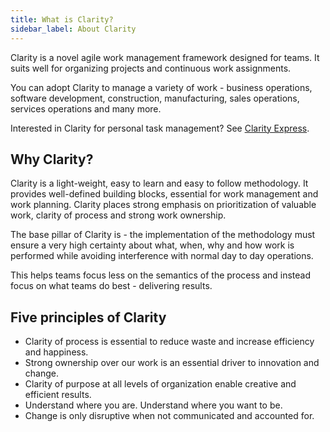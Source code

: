 ```yaml
---
title: What is Clarity?
sidebar_label: About Clarity
---
```


Clarity is a novel agile work management framework designed for teams. It suits well for organizing projects and continuous work assignments.

You can adopt Clarity to manage a variety of work - business operations, software development, construction, manufacturing, sales operations, services operations and many more.

Interested in Clarity for personal task management? See [Clarity Express](express.md).

## Why Clarity?

Clarity is a light-weight, easy to learn and easy to follow methodology. It provides well-defined building blocks, essential for work management and work planning. Clarity places strong emphasis on prioritization of valuable work, clarity of process and strong work ownership.

The base pillar of Clarity is - the implementation of the methodology must ensure a very high certainty about what, when, why and how work is performed while avoiding interference with normal day to day operations.

This helps teams focus less on the semantics of the process and instead focus on what teams do best - delivering results.

## Five principles of Clarity

- Clarity of process is essential to reduce waste and increase efficiency and happiness.
- Strong ownership over our work is an essential driver to innovation and change.
- Clarity of purpose at all levels of organization enable creative and efficient results.
- Understand where you are. Understand where you want to be.
- Change is only disruptive when not communicated and accounted for.
